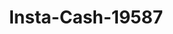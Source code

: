 ---
f_zip-code: 45769
f_state-code: OH
title: Insta-Cash-19587
f_phone: 740-992-2274
f_city-only: Pomeroy
f_address: 116 West Main Street Pomeroy
f_location-unique-id: '19587'
slug: insta-cash-19587
updated-on: '2024-05-30T13:46:58.046Z'
created-on: '2024-05-30T13:36:59.803Z'
published-on: '2024-05-30T13:54:32.469Z'
f_city-state: cms/city/pomeroy-oh.md
f_company: cms/company/insta-cash.md
f_state: cms/state/ohio.md
layout: '[payday-loan].html'
tags: payday-loan
---